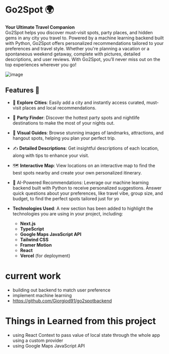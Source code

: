 # Go2Spot 🌍

**Your Ultimate Travel Companion**  
Go2Spot helps you discover must-visit spots, party places, and hidden gems in any city you travel to. Powered by a machine learning backend built with Python, Go2Spot offers personalized recommendations tailored to your preferences and travel style. Whether you're planning a vacation or a spontaneous weekend getaway, complete with pictures, detailed descriptions, and user reviews. With Go2Spot, you’ll never miss out on the top experiences wherever you go!

![image](https://github.com/user-attachments/assets/c2ab6421-1924-4b9c-8494-c375258afd7e)




## Features 🚀

- 🌆 **Explore Cities**: Easily add a city and instantly access curated, must-visit places and local recommendations.
- 🎉 **Party Finder**: Discover the hottest party spots and nightlife destinations to make the most of your nights out.
- 📸 **Visual Guides**: Browse stunning images of landmarks, attractions, and hangout spots, helping you plan your perfect trip.
- ✍️ **Detailed Descriptions**: Get insightful descriptions of each location, along with tips to enhance your visit.
- 🗺️ **Interactive Map**: View locations on an interactive map to find the best spots nearby and create your own personalized itinerary.
- 🤖 AI-Powered Recommendations: Leverage our machine learning backend built with Python to receive personalized suggestions. Answer quick questions about your preferences, like travel vibe, group size, and budget, to find the perfect spots tailored just for yo

- **Technologies Used**: A new section has been added to highlight the technologies you are using in your project, including:
  - **Next.js**
  - **TypeScript**
  - **Google Maps JavaScript API**
  - **Tailwind CSS**
  - **Framer Motion**
  - **React**
  - **Vercel** (for deployment)
# current work
- building out backend to match user preference
- implement machine learning
- https://github.com/Giorgiod91/go2spotbackend

# Things in Learned from this project
- using React Context to pass value of local state through the whole app using a custom provider
- using Google Maps JavaScript API
  












